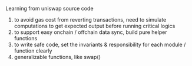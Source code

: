 Learning from uniswap source code
1. to avoid gas cost from reverting transactions, need to simulate computations to get expected output before running critical logics
2. to support easy onchain / offchain data sync, build pure helper functions
3. to write safe code, set the invariants & responsibility for each module / function clearly
4. generalizable functions, like swap()